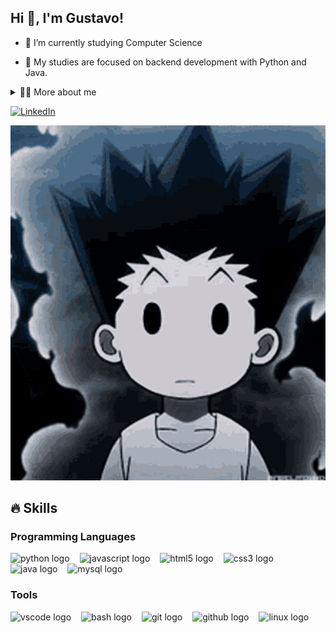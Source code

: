 

<!--
## Hi there 👋
**gustavo-alvr/gustavo-alvr** is a ✨ _special_ ✨ repository because its `README.md` (this file) appears on your GitHub profile.

Here are some ideas to get you started:

- 🔭 I’m currently working on ...
- 🌱 I’m currently learning ...
- 👯 I’m looking to collaborate on ...
- 🤔 I’m looking for help with ...
- 💬 Ask me about ...
- 📫 How to reach me: ...
- 😄 Pronouns: ...
- ⚡ Fun fact: ...
-->


<!-- Presentation -->

## Hi 👋, I'm Gustavo! 

<p>
 

  - 🌱 I’m currently studying Computer Science

  - 🔭 My studies are focused on backend development with Python and Java.
</p>

<!-- Dropdown -->
<details>
  <summary>👨‍💻 More about me</summary>

  - 💬 Backend developer in training, with knowledge of Python (currently) and Java (future focus). Experienced in frontend technologies (JavaScript, HTML, CSS) and databases.

  - ⚡ In my free time, I enjoy gaming, watching anime and series, Browse YouTube videos, reading books and manga, and exploring new restaurants.
  
</details>

<!-- Links -->
[![LinkedIn](https://img.shields.io/badge/LinkedIn-0077B5?style=for-the-badge&logo=linkedin&logoColor=white)](https://www.linkedin.com/in/gustavo-alvarenga981/)



<!-- Portfolio 
## Portfolio:
- [example](https://github.com/gustavo-alvr/example)

-->
<!-- GIF -->

  <img src="images/gon.gif" alt="gon GIF"/>



## 🔥 Skills
<!-- Skills: Programming Languages -->
  <div style="flex-basis: 48%;">
    <h3>Programming Languages</h3>
      <img src="https://skillicons.dev/icons?i=py" height="40" alt="python logo"/><img width="12" />
      <img src="https://skillicons.dev/icons?i=js" height="40" alt="javascript logo"/><img width="12" />
      <img src="https://skillicons.dev/icons?i=html" height="40" alt="html5 logo"/><img width="12" />
      <img src="https://skillicons.dev/icons?i=css" height="40" alt="css3 logo"/><img width="12" />
      <img src="https://skillicons.dev/icons?i=java" height="40" alt="java logo"/><img width="12" />
      <img src="https://skillicons.dev/icons?i=mysql" height="40" alt="mysql logo"/><img width="12" />
    

  </div>
  
  <!-- Skills: Tools -->
  <div style="flex-basis: 48%;">
    <h3>Tools </h3>
      <img src="https://skillicons.dev/icons?i=vscode" height="40" alt="vscode logo"  /><img width="12" />   
      <img src="https://skillicons.dev/icons?i=bash" height="40" alt="bash logo"/><img width="12" />
      <img src="https://skillicons.dev/icons?i=git" height="40" alt="git logo"  /><img width="12" />
      <img src="https://skillicons.dev/icons?i=github" height="40" alt="github logo"  /><img width="12" />
      <img src="https://skillicons.dev/icons?i=linux" height="40" alt="linux logo"  /><img width="12" />
  </div>
  

